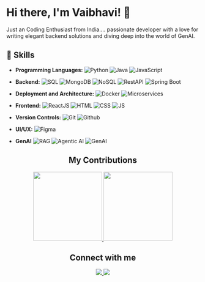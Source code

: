 # Hi there, I'm Vaibhavi! 👋

Just an Coding Enthusiast from India.... passionate developer with a love for writing elegant backend solutions and diving deep into the world of GenAI. 

## 🚀 Skills

- **Programming Languages:**
  ![Python](https://img.shields.io/badge/-Python-blue?style=for-the-badge&logo=python)
  ![Java](https://img.shields.io/badge/-Java-red?style=for-the-badge&logo=java)
  ![JavaScript](https://img.shields.io/badge/-JavaScript-yellow?style=for-the-badge&logo=javascript)

- **Backend:**
  ![SQL](https://img.shields.io/badge/-SQL-blueviolet?style=for-the-badge&logo=sql)
  ![MongoDB](https://img.shields.io/badge/-MongoDB-success?style=for-the-badge&logo=mongodb)
  ![NoSQL](https://img.shields.io/badge/-NoSQL-9cf?style=for-the-badge&logo=nosql)
  ![RestAPI](https://img.shields.io/badge/-RestAPI-orange?style=for-the-badge&logo=api)
  ![Spring Boot](https://img.shields.io/badge/-SpringBoot-success?style=for-the-badge&logo=springboot)
  

- **Deployment and Architecture:**
  ![Docker](https://img.shields.io/badge/-Docker-blue?style=for-the-badge&logo=docker)
  ![Microservices](https://img.shields.io/badge/-Microservices-lightgrey?style=for-the-badge&logo=architecture)
  
- **Frontend:**
  ![ReactJS](https://img.shields.io/badge/-ReactJS-blue?style=for-the-badge&logo=react)
  ![HTML](https://img.shields.io/badge/-HTML-orange?style=for-the-badge&logo=html5)
  ![CSS](https://img.shields.io/badge/-CSS-blueviolet?style=for-the-badge&logo=css3)
  ![JS](https://img.shields.io/badge/-JS-yellow?style=for-the-badge&logo=javascript)


- **Version Controls:**
  ![Git](https://img.shields.io/badge/-Git-red?style=for-the-badge&logo=git)
  ![Github](https://img.shields.io/badge/-Github-darkblue?style=for-the-badge&logo=github)

- **UI/UX:**
  ![Figma](https://img.shields.io/badge/-Figma-violet?style=for-the-badge&logo=figma)

- **GenAI**
  ![RAG](https://img.shields.io/badge/-RAG-purple?style=for-the-badge&logo=read-the-docs)
  ![Agentic AI](https://img.shields.io/badge/-AgenticAI-red?style=for-the-badge&logo=ai)
  ![GenAI](https://img.shields.io/badge/-GenAI-yellow?style=for-the-badge&logo=ai)

<div align="center">
  <h2> My Contributions </h2>
  <p align="center">
  <a href="https://github.com/vibewithvaib">
    <img height="180em" src="https://github-readme-stats-eight-theta.vercel.app/api?username=vibewithvaib&show_icons=true&theme=algolia&include_all_commits=true&count_private=true"/>
    <img height="180em" src="https://github-readme-stats-eight-theta.vercel.app/api/top-langs/?username=vibewithvaib&layout=compact&langs_count=8&theme=algolia"/>
  </a>
  </p>
</div>

<div align="center">
  <h2>Connect with me</h2>
<p>
<a href="https://www.linkedin.com/in/vaibhavi-kadam2701/">
  <img src="https://img.shields.io/badge/-Vaibhavi%20Kadam-0077B5?style=flat&logo=Linkedin&logoColor=white"/>
</a>
<a href="mailto:kadamvaibhavi2701@gmail.com">
  <img src="https://img.shields.io/badge/-kadamvaibhavi2701@gmail.com-D14836?style=flat&logo=Gmail&logoColor=white"/>
</a>
</p>
</div>



